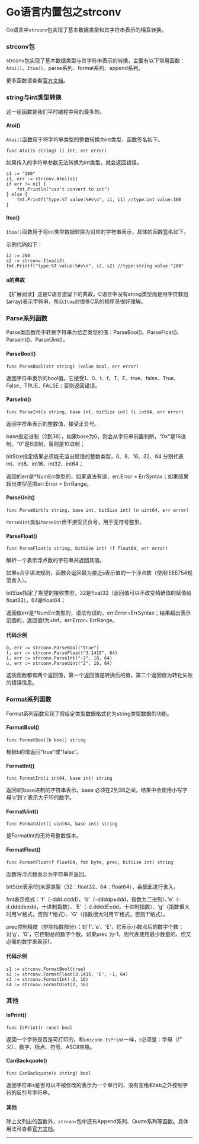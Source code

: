 # Go语言内置包之strconv

Go语言中`strconv`包实现了基本数据类型和其字符串表示的相互转换。

### strconv包 <a href="#strconv-bao" id="strconv-bao"></a>

strconv包实现了基本数据类型与其字符串表示的转换，主要有以下常用函数： `Atoi()`、`Itoa()`、parse系列、format系列、append系列。

更多函数请查看[官方文档](https://golang.org/pkg/strconv/)。

### string与int类型转换 <a href="#string-yu-int-lei-xing-zhuan-huan" id="string-yu-int-lei-xing-zhuan-huan"></a>

这一组函数是我们平时编程中用的最多的。

#### Atoi() <a href="#atoi" id="atoi"></a>

`Atoi()`函数用于将字符串类型的整数转换为int类型，函数签名如下。

```
func Atoi(s string) (i int, err error)
```

如果传入的字符串参数无法转换为int类型，就会返回错误。

```
s1 := "100"
i1, err := strconv.Atoi(s1)
if err != nil {
	fmt.Println("can't convert to int")
} else {
	fmt.Printf("type:%T value:%#v\n", i1, i1) //type:int value:100
}
```

#### Itoa() <a href="#itoa" id="itoa"></a>

`Itoa()`函数用于将int类型数据转换为对应的字符串表示，具体的函数签名如下。

示例代码如下：

```
i2 := 200
s2 := strconv.Itoa(i2)
fmt.Printf("type:%T value:%#v\n", s2, s2) //type:string value:"200"
```

#### a的典故 <a href="#a-de-dian-gu" id="a-de-dian-gu"></a>

【扩展阅读】这是C语言遗留下的典故。C语言中没有string类型而是用字符数组(array)表示字符串，所以`Itoa`对很多C系的程序员很好理解。

### Parse系列函数 <a href="#parse-xi-lie-han-shu" id="parse-xi-lie-han-shu"></a>

Parse类函数用于转换字符串为给定类型的值：ParseBool()、ParseFloat()、ParseInt()、ParseUint()。

#### ParseBool() <a href="#parsebool" id="parsebool"></a>

```
func ParseBool(str string) (value bool, err error)
```

返回字符串表示的bool值。它接受1、0、t、f、T、F、true、false、True、False、TRUE、FALSE；否则返回错误。

#### ParseInt() <a href="#parseint" id="parseint"></a>

```
func ParseInt(s string, base int, bitSize int) (i int64, err error)
```

返回字符串表示的整数值，接受正负号。

base指定进制（2到36），如果base为0，则会从字符串前置判断，“0x"是16进制，“0"是8进制，否则是10进制；

bitSize指定结果必须能无溢出赋值的整数类型，0、8、16、32、64 分别代表 int、int8、int16、int32、int64；

返回的err是\*NumErr类型的，如果语法有误，err.Error = ErrSyntax；如果结果超出类型范围err.Error = ErrRange。

#### ParseUnit() <a href="#parseunit" id="parseunit"></a>

```
func ParseUint(s string, base int, bitSize int) (n uint64, err error)
```

`ParseUint`类似`ParseInt`但不接受正负号，用于无符号整型。

#### ParseFloat() <a href="#parsefloat" id="parsefloat"></a>

```
func ParseFloat(s string, bitSize int) (f float64, err error)
```

解析一个表示浮点数的字符串并返回其值。

如果s合乎语法规则，函数会返回最为接近s表示值的一个浮点数（使用IEEE754规范舍入）。

bitSize指定了期望的接收类型，32是float32（返回值可以不改变精确值的赋值给float32），64是float64；

返回值err是\*NumErr类型的，语法有误的，err.Error=ErrSyntax；结果超出表示范围的，返回值f为±Inf，err.Error= ErrRange。

#### 代码示例 <a href="#dai-ma-shi-li" id="dai-ma-shi-li"></a>

```
b, err := strconv.ParseBool("true")
f, err := strconv.ParseFloat("3.1415", 64)
i, err := strconv.ParseInt("-2", 10, 64)
u, err := strconv.ParseUint("2", 10, 64)
```

这些函数都有两个返回值，第一个返回值是转换后的值，第二个返回值为转化失败的错误信息。

### Format系列函数 <a href="#format-xi-lie-han-shu" id="format-xi-lie-han-shu"></a>

Format系列函数实现了将给定类型数据格式化为string类型数据的功能。

#### FormatBool() <a href="#formatbool" id="formatbool"></a>

```
func FormatBool(b bool) string
```

根据b的值返回"true"或"false”。

#### FormatInt() <a href="#formatint" id="formatint"></a>

```
func FormatInt(i int64, base int) string
```

返回i的base进制的字符串表示。base 必须在2到36之间，结果中会使用小写字母’a’到’z’表示大于10的数字。

#### FormatUint() <a href="#formatuint" id="formatuint"></a>

```
func FormatUint(i uint64, base int) string
```

是FormatInt的无符号整数版本。

#### FormatFloat() <a href="#formatfloat" id="formatfloat"></a>

```
func FormatFloat(f float64, fmt byte, prec, bitSize int) string
```

函数将浮点数表示为字符串并返回。

bitSize表示f的来源类型（32：float32、64：float64），会据此进行舍入。

fmt表示格式：‘f’（-ddd.dddd）、‘b’（-ddddp±ddd，指数为二进制）、’e’（-d.dddde±dd，十进制指数）、‘E’（-d.ddddE±dd，十进制指数）、‘g’（指数很大时用’e’格式，否则’f’格式）、‘G’（指数很大时用’E’格式，否则’f’格式）。

prec控制精度（排除指数部分）：对’f’、’e’、‘E’，它表示小数点后的数字个数；对’g’、‘G’，它控制总的数字个数。如果prec 为-1，则代表使用最少数量的、但又必需的数字来表示f。

#### 代码示例 <a href="#dai-ma-shi-li-1" id="dai-ma-shi-li-1"></a>

```
s1 := strconv.FormatBool(true)
s2 := strconv.FormatFloat(3.1415, 'E', -1, 64)
s3 := strconv.FormatInt(-2, 16)
s4 := strconv.FormatUint(2, 16)
```

### 其他 <a href="#qi-ta" id="qi-ta"></a>

#### isPrint() <a href="#isprint" id="isprint"></a>

```
func IsPrint(r rune) bool
```

返回一个字符是否是可打印的，和`unicode.IsPrint`一样，r必须是：字母（广义）、数字、标点、符号、ASCII空格。

#### CanBackquote() <a href="#canbackquote" id="canbackquote"></a>

```
func CanBackquote(s string) bool
```

返回字符串s是否可以不被修改的表示为一个单行的、没有空格和tab之外控制字符的反引号字符串。

#### 其他 <a href="#qi-ta-1" id="qi-ta-1"></a>

除上文列出的函数外，`strconv`包中还有Append系列、Quote系列等函数。具体用法可查看[官方文档](https://golang.org/pkg/strconv/)。

***
